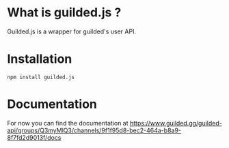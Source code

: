 # What is guilded.js ?

Guilded.js is a wrapper for guilded's user API.

# Installation

`npm install guilded.js`

# Documentation

For now you can find the documentation at https://www.guilded.gg/guilded-api/groups/Q3myMlQ3/channels/9f1f95d8-bec2-464a-b8a9-8f7fd2d9013f/docs
